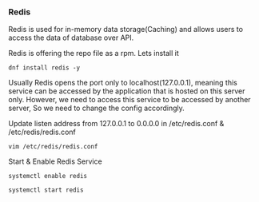 ### Redis
Redis is used for in-memory data storage(Caching) and allows users to access the data of database over API.

Redis is offering the repo file as a rpm. Lets install it

```
dnf install redis -y
```


Usually Redis opens the port only to localhost(127.0.0.1), meaning this service can be accessed by the application that is hosted on this server only. However, we need to access this service to be accessed by another server, So we need to change the config accordingly.

Update listen address from 127.0.0.1 to 0.0.0.0 in /etc/redis.conf & /etc/redis/redis.conf

```
vim /etc/redis/redis.conf
```

Start & Enable Redis Service

```
systemctl enable redis
```

```
systemctl start redis
```